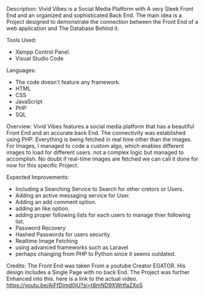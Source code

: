 Description: 
Vivid Vibes is a Social Media Platform with A very Sleek Front End and an organized and sophisticated Back End.
The main idea is a Project designed to demonstrate the connection between the Front End of a web application and The Database Behind it.

Tools Used:
- Xampp Control Panel.
- Visual Studio Code

Languages:
- The code doesn't feature any framework.
- HTML
- CSS
- JavaScript
- PHP
- SQL

Overview:
Vivid Vibes features a social media platform that has a beautiful Front End and an accurate back End.
The connectivity was established using PHP. 
Everything is being fetched in real time other than the images. 
For Images, I managed to code a custom algo, which enables different images to load for different users. 
not a complex logic but managed to accomplish.
No doubt if real-time images are fetched we can call it done for now for this specific Project. 

Expected Improvements:

- Including a Searching Service to Search for other cretors or Users.
- Adding an active messaging service for User.
- Adding an add comment option.
- adding an like option.
- adding proper following lists for each users to manage thier following list. 
- Password Recovery
- Hashed Passwords for users security
- Realtime Image Fetching
- using advanced frameworks such as Laravel
- perhaps changing from PHP to Python since it seems outdated.

Credits:
The Front End was taken From a youtube Creator EGATOR. His design includes a Single Page with no back End. 
The Project was further Enhanced into this. here is a link to the actual video.
https://youtu.be/AiFfDjmd0jU?si=t8mND9XWrtfaZXoS
